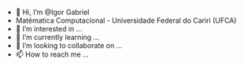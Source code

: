 - 👋 Hi, I’m @Igor Gabriel
- Matématica Computacional - Universidade Federal do Cariri (UFCA)
- 👀 I’m interested in ...
- 🌱 I’m currently learning ...
- 💞️ I’m looking to collaborate on ...
- 📫 How to reach me ...

<!---
igorUfca/igorUfca is a ✨ special ✨ repository because its `README.md` (this file) appears on your GitHub profile.
You can click the Preview link to take a look at your changes.
--->
